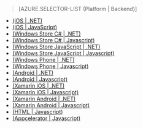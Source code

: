 ﻿> [AZURE.SELECTOR-LIST (Platform | Backend)]
- [(iOS | .NET)](/pt-br/documentation/articles/mobile-services-dotnet-backend-ios-get-started-users/)
- [(iOS | JavaScript)](/pt-br/documentation/articles/mobile-services-ios-get-started-users/)
- [(Windows Store C# | .NET)](/pt-br/documentation/articles/mobile-services-dotnet-backend-windows-store-dotnet-get-started-users/)
- [(Windows Store C# | Javascript)](/pt-br/documentation/articles/mobile-services-windows-store-dotnet-get-started-users/)
- [(Windows Store JavaScript | .NET)](/pt-br/documentation/articles/mobile-services-dotnet-backend-windows-store-javascript-get-started-users/)
- [(Windows Store JavaScript | Javascript)](/pt-br/documentation/articles/mobile-services-windows-store-javascript-get-started-users/)
- [(Windows Phone | .NET)](/pt-br/documentation/articles/mobile-services-dotnet-backend-windows-phone-get-started-users/)
- [(Windows Phone | Javascript)](/pt-br/documentation/articles/mobile-services-windows-phone-get-started-users/)
- [(Android | .NET)](/pt-br/documentation/articles/mobile-services-dotnet-backend-android-get-started-users/)
- [(Android | Javascript)](/pt-br/documentation/articles/mobile-services-android-get-started-users/)
- [(Xamarin iOS | .NET)](/pt-br/documentation/articles/mobile-services-dotnet-backend-xamarin-ios-get-started-users/)
- [(Xamarin iOS | Javascript)](/pt-br/documentation/articles/partner-xamarin-mobile-services-ios-get-started-users/)
- [(Xamarin Android | .NET)](/pt-br/documentation/articles/mobile-services-dotnet-backend-xamarin-android-get-started-users/)
- [(Xamarin Android | Javascript)](/pt-br/documentation/articles/partner-xamarin-mobile-services-android-get-started-users/)
- [(HTML | Javascript)](/pt-br/documentation/articles/mobile-services-html-get-started-users/)
- [(Appcelerator | Javascript)](/pt-br/documentation/articles/partner-appcelerator-mobile-services-javascript-backend-appcelerator-get-started-users/)

<!--HONumber=42-->
